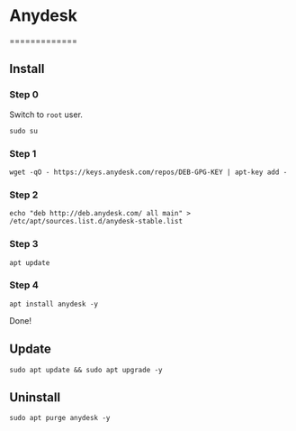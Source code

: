# Anydesk

=============

## Install

### Step 0

Switch to `root` user.

```
sudo su
```

### Step 1

```
wget -qO - https://keys.anydesk.com/repos/DEB-GPG-KEY | apt-key add -
```

### Step 2

```
echo "deb http://deb.anydesk.com/ all main" > /etc/apt/sources.list.d/anydesk-stable.list
```

### Step 3

```
apt update
```

### Step 4

```
apt install anydesk -y
```

Done!

## Update

```
sudo apt update && sudo apt upgrade -y
```

## Uninstall

```
sudo apt purge anydesk -y
```
